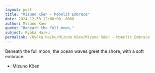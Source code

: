 ```yaml
---
layout: post
title: "Mizuno Kōen - Moonlit Embrace"
date: 2024-12-30 12:00:00 -0000
author: Mizuno Kōen
quote: "Beneath the full moon,"
subject: Kyōka Haiku
permalink: /Kyōka Haiku/Mizuno Kōen/Mizuno Kōen - Moonlit Embrace
---
```


Beneath the full moon,
the ocean waves greet the shore,
with a soft embrace.

- Mizuno Kōen

